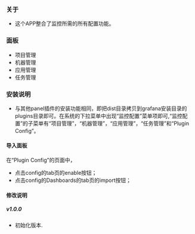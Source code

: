 ### 关于
 * 这个APP整合了监控所需的所有配置功能。
### 面板
 * 项目管理
 * 机器管理
 * 应用管理
 * 任务管理
### 安装说明
* 与其他panel插件的安装功能相同，即把dist目录拷贝到grafana安装目录的plugins目录即可。在系统的下拉菜单中出现“监控配置”菜单项即可,“监控配置”的子菜单有“项目管理”，“机器管理”，“应用管理”，“任务管理”和“Plugin Config”。
#### 导入面板
在“Plugin Config”的页面中，
* 点击config的tab页的enable按钮；
* 点击config的Dashboards的tab页的import按钮；
#### 修改说明
##### v1.0.0
- 初始化版本.
